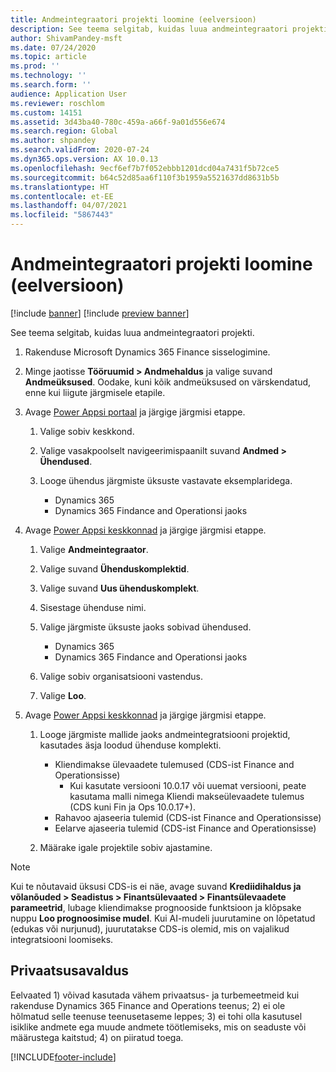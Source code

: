 ```yaml
---
title: Andmeintegraatori projekti loomine (eelversioon)
description: See teema selgitab, kuidas luua andmeintegraatori projekti.
author: ShivamPandey-msft
ms.date: 07/24/2020
ms.topic: article
ms.prod: ''
ms.technology: ''
ms.search.form: ''
audience: Application User
ms.reviewer: roschlom
ms.custom: 14151
ms.assetid: 3d43ba40-780c-459a-a66f-9a01d556e674
ms.search.region: Global
ms.author: shpandey
ms.search.validFrom: 2020-07-24
ms.dyn365.ops.version: AX 10.0.13
ms.openlocfilehash: 9ecf6ef7b7f052ebbb1201dcd04a7431f5b72ce5
ms.sourcegitcommit: b64c52d85aa6f110f3b1959a5521637dd8631b5b
ms.translationtype: HT
ms.contentlocale: et-EE
ms.lasthandoff: 04/07/2021
ms.locfileid: "5867443"
---
```

# <a name="create-a-data-integrator-project-preview"></a>Andmeintegraatori projekti loomine (eelversioon)

[!include [banner](../includes/banner.md)]
[!include [preview banner](../includes/preview-banner.md)]

See teema selgitab, kuidas luua andmeintegraatori projekti.

1. Rakenduse Microsoft Dynamics 365 Finance sisselogimine.
2. Minge jaotisse **Tööruumid \> Andmehaldus** ja valige suvand **Andmeüksused**. Oodake, kuni kõik andmeüksused on värskendatud, enne kui liigute järgmisele etapile.
3. Avage [Power Appsi portaal](https://make.powerapps.com/) ja järgige järgmisi etappe.

    1. Valige sobiv keskkond.
    2. Valige vasakpoolselt navigeerimispaanilt suvand **Andmed \> Ühendused**.
    3. Looge ühendus järgmiste üksuste vastavate eksemplaridega.

        - Dynamics 365
        - Dynamics 365 Findance and Operationsi jaoks

4. Avage [Power Appsi keskkonnad](https://admin.powerapps.com/environments) ja järgige järgmisi etappe.

    1. Valige **Andmeintegraator**.
    2. Valige suvand **Ühenduskomplektid**.
    3. Valige suvand **Uus ühenduskomplekt**.
    4. Sisestage ühenduse nimi.
    5. Valige järgmiste üksuste jaoks sobivad ühendused.

        - Dynamics 365
        - Dynamics 365 Findance and Operationsi jaoks

    6. Valige sobiv organisatsiooni vastendus.
    7. Valige **Loo**.

5. Avage [Power Appsi keskkonnad](https://admin.powerapps.com/environments) ja järgige järgmisi etappe.  

    1. Looge järgmiste mallide jaoks andmeintegratsiooni projektid, kasutades äsja loodud ühenduse komplekti.

        - Kliendimakse ülevaadete tulemused (CDS-ist Finance and Operationsisse)
            - Kui kasutate versiooni 10.0.17 või uuemat versiooni, peate kasutama malli nimega Kliendi makseülevaadete tulemus (CDS kuni Fin ja Ops 10.0.17+).
        - Rahavoo ajaseeria tulemid (CDS-ist Finance and Operationsisse)
        - Eelarve ajaseeria tulemid (CDS-ist Finance and Operationsisse)

    2. Määrake igale projektile sobiv ajastamine.

> [!NOTE]
> Kui te nõutavaid üksusi CDS-is ei näe, avage suvand **Krediidihaldus ja võlanõuded > Seadistus > Finantsülevaated > Finantsülevaadete parameetrid**, lubage kliendimakse prognooside funktsioon ja klõpsake nuppu **Loo prognoosimise mudel**. Kui AI-mudeli juurutamine on lõpetatud (edukas või nurjunud), juurutatakse CDS-is olemid, mis on vajalikud integratsiooni loomiseks.

## <a name="privacy-notice"></a>Privaatsusavaldus

Eelvaated 1) võivad kasutada vähem privaatsus- ja turbemeetmeid kui rakenduse Dynamics 365 Finance and Operations teenus; 2) ei ole hõlmatud selle teenuse teenusetaseme leppes; 3) ei tohi olla kasutusel isiklike andmete ega muude andmete töötlemiseks, mis on seaduste või määrustega kaitstud; 4) on piiratud toega.


[!INCLUDE[footer-include](../../includes/footer-banner.md)]
